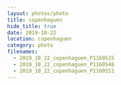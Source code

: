 ```yaml
---
layout: photos/photo
title: copenhaguen
hide_title: true
date: 2019-10-22
location: copenhaguen
category: photo
filenames:
  - 2019_10_22_copenhaguen_P1160515
  - 2019_10_22_copenhaguen_P1160548
  - 2019_10_22_copenhaguen_P1160551
---
```

